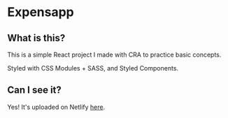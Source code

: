 # Expensapp

## What is this?

This is a simple React project I made with CRA to practice basic concepts.

Styled with CSS Modules + SASS, and Styled Components.

## Can I see it?

Yes! It's uploaded on Netlify [here](https://react-expensapp.netlify.app/).
